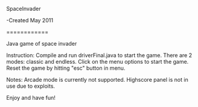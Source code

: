 SpaceInvader

-Created May 2011

============

Java game of space invader

Instruction:
Compile and run driverFinal.java to start the game. 
There are 2 modes: classic and endless. Click on the menu options to start the game.
Reset the game by hitting "esc" button in menu.

Notes:
Arcade mode is currently not supported.
Highscore panel is not in use due to exploits.


Enjoy and have fun!
